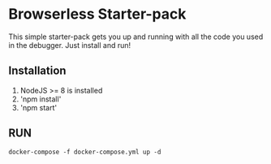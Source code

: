
# Browserless Starter-pack
This simple starter-pack gets you up and running with all the code you used in the debugger. Just install and run!

## Installation

1. NodeJS >= 8 is installed
2. 'npm install'
3. 'npm start'


## RUN

`docker-compose -f docker-compose.yml up -d `
